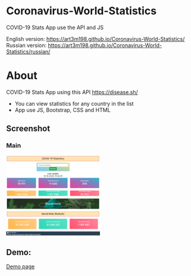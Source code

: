 # Coronavirus-World-Statistics  
COVID-19 Stats App use the API and JS  

English version: https://art3m198.github.io/Coronavirus-World-Statistics/  
Russian version: https://art3m198.github.io/Coronavirus-World-Statistics/russian/  

# About

COVID-19 Stats App using this API https://disease.sh/

- You can view statistics for any country in the list
- App use JS, Bootstrap, CSS and HTML

## Screenshot

### Main  
<img src="https://github.com/Art3m198/Coronavirus-World-Statistics/blob/main/images/main.PNG" width="50%" height="50%">  


## Demo:

[Demo page](https://art3m198.github.io/Coronavirus-World-Statistics/)

